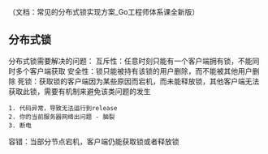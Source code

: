 （文档：常见的分布式锁实现方案_Go工程师体系课全新版）

## 分布式锁

分布式锁需要解决的问题：
互斥性：任意时刻只能有一个客户端拥有锁，不能同时多个客户端获取
安全性：锁只能被持有该锁的用户删除，而不能被其他用户删除
死锁：获取锁的客户端因为某些原因而宕机，而未能释放锁，其他客户端无法获取此锁，需要有机制来避免该类问题的发生

    1. 代码异常，导致无法运行到release
    2. 你的当前服务器网络出问题 - 脑裂
    3. 断电

容错：当部分节点宕机，客户端仍能获取锁或者释放锁